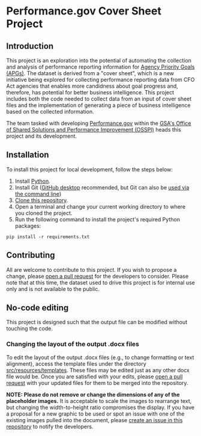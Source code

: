 # Performance.gov Cover Sheet Project

## Introduction 

This project is an exploration into the potential of automating the collection and analysis of performance reporting information for [Agency Priority Goals (APGs)](https://trumpadministration.archives.performance.gov/about/APG_about.html#:~:text=Agency%20Priority%20Goals%20(APGs)%20are,drive%20significant%20progress%20and%20change.). The dataset is derived from a "cover sheet", which is a new initiative being explored for collecting performance reporting data from CFO Act agencies that enables more candidness about goal progress and, therefore, has potential for better business intelligence. This project includes both the code needed to collect data from an input of cover sheet files and the implementation of generating a piece of business intelligence based on the collected information. 

The team tasked with developing [Performance.gov](https://www.performance.gov/) within the [GSA's Office of Shared Solutions and Performance Improvement (OSSPI)](https://www.gsa.gov/governmentwide-initiatives/shared-solutions-and-performance-improvement) heads this project and its development.

## Installation

To install this project for local development, follow the steps below:

1. Install [Python](https://www.python.org/downloads/).
2. Install Git ([GitHub desktop](https://desktop.github.com/) recommended, but Git can also be [used via the command line](https://docs.github.com/en/get-started/quickstart/set-up-git))
3. [Clone this repository](https://docs.github.com/en/github/creating-cloning-and-archiving-repositories/cloning-a-repository-from-github/cloning-a-repository#cloning-a-repository).
4. Open a terminal and change your current working directory to where you cloned the project.
5. Run the following command to install the project's required Python packages:
```
pip install -r requirements.txt
```

## Contributing 

All are welcome to contribute to this project. If you wish to propose a change, please [open a pull request](https://docs.github.com/en/github/collaborating-with-pull-requests/proposing-changes-to-your-work-with-pull-requests/creating-a-pull-request) for the developers to consider. Please note that at this time, the dataset used to drive this project is for internal use only and is not available to the public.

## No-code editing

This project is designed such that the output file can be modified without touching the code.

### Changing the layout of the output .docx files

To edit the layout of the output .docx files (e.g., to change formatting or text alignment), access the template files under the directory [src/resources/templates](https://github.com/jasondamico/pgov-cover-sheet-reader/tree/jasondamico/update-readme/src/resources/templates). These files may be edited just as any other docx file would be. Once you are satisfied with your edits, please [open a pull request](https://docs.github.com/en/github/collaborating-with-pull-requests/proposing-changes-to-your-work-with-pull-requests/creating-a-pull-request) with your updated files for them to be merged into the repository.

**NOTE: Please do not remove or change the dimensions of any of the placeholder images.** It is acceptable to scale the images to rearrange text, but changing the width-to-height ratio compromises the display. If you have a proposal for a new graphic to be used or spot an issue with one of the existing images pulled into the document, please [create an issue in this repository](https://docs.github.com/en/issues/tracking-your-work-with-issues/creating-an-issue) to notify the developers.

